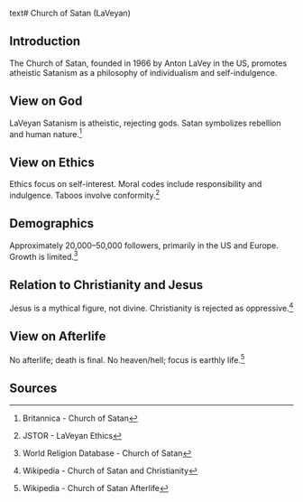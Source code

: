 text# Church of Satan (LaVeyan)
## Introduction
The Church of Satan, founded in 1966 by Anton LaVey in the US, promotes atheistic Satanism as a philosophy of individualism and self-indulgence.
## View on God
LaVeyan Satanism is atheistic, rejecting gods. Satan symbolizes rebellion and human nature.[^6]
## View on Ethics
Ethics focus on self-interest. Moral codes include responsibility and indulgence. Taboos involve conformity.[^7]
## Demographics
Approximately 20,000–50,000 followers, primarily in the US and Europe. Growth is limited.[^8]
## Relation to Christianity and Jesus
Jesus is a mythical figure, not divine. Christianity is rejected as oppressive.[^9]
## View on Afterlife
No afterlife; death is final. No heaven/hell; focus is earthly life.[^10]
## Sources
[^6]: Britannica - Church of Satan[](https://www.britannica.com/topic/Church-of-Satan)
[^7]: JSTOR - LaVeyan Ethics[](https://www.jstor.org/stable/3260854)
[^8]: World Religion Database - Church of Satan[](https://www.worldreligiondatabase.org)
[^9]: Wikipedia - Church of Satan and Christianity[](https://en.wikipedia.org/wiki/Church_of_Satan#Christianity)
[^10]: Wikipedia - Church of Satan Afterlife[](https://en.wikipedia.org/wiki/Church_of_Satan#Afterlife)
